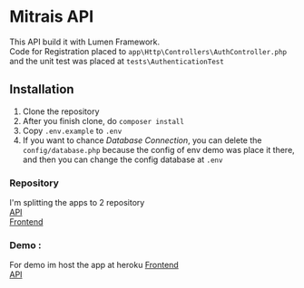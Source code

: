 # Mitrais API

This API build it with Lumen Framework. \
Code for Registration placed to `app\Http\Controllers\AuthController.php` and the unit test was placed at `tests\AuthenticationTest`

## Installation
1. Clone the repository
2. After you finish clone, do `composer install`
3. Copy `.env.example` to `.env`
4. If you want to chance  *Database Connection*, you can delete the `config/database.php` because the config of env demo was place it there, and then you can change the config database at `.env`


### Repository
I'm splitting the apps to 2 repository \
[API](https://github.com/shofyanugraha/mitrais) \
[Frontend](https://github.com/shofyanugraha/mitraweb)

### Demo : 
For demo im host the app at heroku
[Frontend](https://mitrais-webtest.herokuapp.com) \
[API](https://mitraistest.herokuapp.com/)
